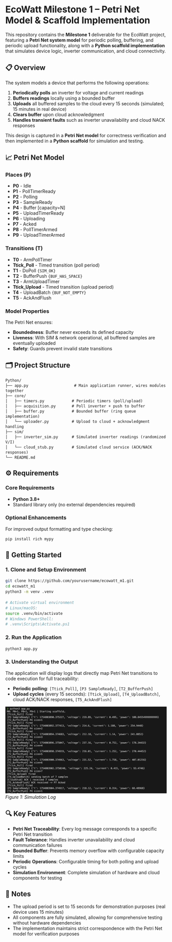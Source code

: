 # EcoWatt Milestone 1 – Petri Net Model & Scaffold Implementation

This repository contains the **Milestone 1** deliverable for the EcoWatt project, featuring a **Petri Net system model** for periodic polling, buffering, and periodic upload functionality, along with a **Python scaffold implementation** that simulates device logic, inverter communication, and cloud connectivity.

## 📋 Overview

The system models a device that performs the following operations:

1. **Periodically polls** an inverter for voltage and current readings
2. **Buffers readings** locally using a bounded buffer
3. **Uploads** all buffered samples to the cloud every 15 seconds (simulated; 15 minutes in real device)
4. **Clears buffer** upon cloud acknowledgment
5. **Handles transient faults** such as inverter unavailability and cloud NACK responses

This design is captured in a **Petri Net model** for correctness verification and then implemented in a **Python scaffold** for simulation and testing.

## 📈 Petri Net Model

### Places (P)
- **P0** - Idle
- **P1** - PollTimerReady
- **P2** - Polling
- **P3** - SampleReady
- **P4** - Buffer [capacity=N]
- **P5** - UploadTimerReady
- **P6** - Uploading
- **P7** - Acked
- **P8** - PollTimerArmed
- **P9** - UploadTimerArmed

### Transitions (T)
- **T0** - ArmPollTimer
- **Ttick_Poll** - Timed transition (poll period)
- **T1** - DoPoll `{SIM_OK}`
- **T2** - BufferPush `{BUF_HAS_SPACE}`
- **T3** - ArmUploadTimer
- **Ttick_Upload** - Timed transition (upload period)
- **T4** - UploadBatch `{BUF_NOT_EMPTY}`
- **T5** - AckAndFlush

### Model Properties

The Petri Net ensures:
- **Boundedness**: Buffer never exceeds its defined capacity
- **Liveness**: With SIM & network operational, all buffered samples are eventually uploaded
- **Safety**: Guards prevent invalid state transitions

## 🗂 Project Structure

```
Python/
├── app.py                    # Main application runner, wires modules together
├── core/
│   ├── timers.py            # Periodic timers (poll/upload)
│   ├── acquisition.py       # Poll inverter + push to buffer
│   ├── buffer.py            # Bounded buffer (ring queue implementation)
│   └── uploader.py          # Upload to cloud + acknowledgment handling
├── sim/
│   ├── inverter_sim.py      # Simulated inverter readings (randomized V/I)
│   └── cloud_stub.py        # Simulated cloud service (ACK/NACK responses)
└── README.md
```

## ⚙️ Requirements

### Core Requirements
- **Python 3.8+**
- Standard library only (no external dependencies required)

### Optional Enhancements
For improved output formatting and type checking:
```bash
pip install rich mypy
```

## 🚀 Getting Started

### 1. Clone and Setup Environment
```bash
git clone https://github.com/yourusername/ecowatt_m1.git
cd ecowatt_m1
python3 -m venv .venv

# Activate virtual environment
# Linux/macOS:
source .venv/bin/activate
# Windows PowerShell:
# .venv\Scripts\Activate.ps1
```

### 2. Run the Application
```bash
python3 app.py
```

### 3. Understanding the Output

The application will display logs that directly map Petri Net transitions to code execution for full traceability:

- **Periodic polling**: `[Ttick_Poll]`, `[P3 SampleReady]`, `[T2_BufferPush]`
- **Upload cycles** (every 15 seconds): `[Ttick_Upload]`, `[T4_UploadBatch]`, cloud ACK/NACK responses, `[T5_AckAndFlush]`

![Simulation Log](image.png)
*Figure 1: Simulation Log*

## 🔍 Key Features

- **Petri Net Traceability**: Every log message corresponds to a specific Petri Net transition
- **Fault Tolerance**: Handles inverter unavailability and cloud communication failures
- **Bounded Buffer**: Prevents memory overflow with configurable capacity limits
- **Periodic Operations**: Configurable timing for both polling and upload cycles
- **Simulation Environment**: Complete simulation of hardware and cloud components for testing

## 📝 Notes

- The upload period is set to 15 seconds for demonstration purposes (real device uses 15 minutes)
- All components are fully simulated, allowing for comprehensive testing without hardware dependencies
- The implementation maintains strict correspondence with the Petri Net model for verification purposes

